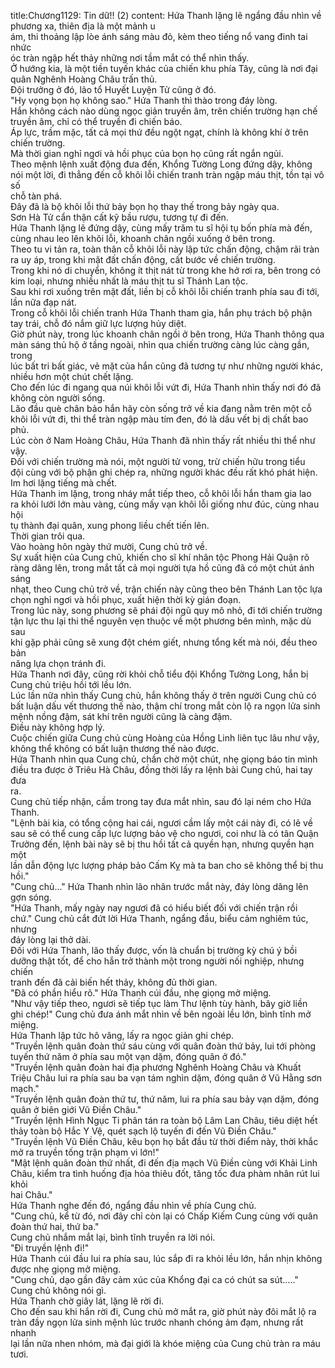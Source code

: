 title:Chương1129: Tin dữ!! (2)
content:
Hứa Thanh lặng lẽ ngẩng đầu nhìn về phương xa, thiên địa là một mảnh u<br>ám, thi thoảng lập lòe ánh sáng màu đỏ, kèm theo tiếng nổ vang đinh tai nhức<br>óc tràn ngập hết thảy những nơi tầm mắt có thể nhìn thấy.<br>Ở hướng kia, là một tiền tuyến khác của chiến khu phía Tây, cũng là nơi đại<br>quân Nghênh Hoàng Châu trấn thủ.<br>Đội trưởng ở đó, lão tổ Huyết Luyện Tử cũng ở đó.<br>"Hy vọng bọn họ không sao." Hứa Thanh thì thào trong đáy lòng.<br>Hắn không cách nào dùng ngọc giản truyền âm, trên chiến trường hạn chế<br>truyền âm, chỉ có thể truyền đi chiến báo.<br>Áp lực, trầm mặc, tất cả mọi thứ đều ngột ngạt, chính là không khí ở trên<br>chiến trường.<br>Mà thời gian nghỉ ngơi và hồi phục của bọn họ cũng rất ngắn ngủi.<br>Theo mệnh lệnh xuất động đưa đến, Khổng Tường Long đứng dậy, không<br>nói một lời, đi thẳng đến cỗ khôi lỗi chiến tranh tràn ngập máu thịt, tồn tại vô số<br>chỗ tàn phá.<br>Đây đã là bộ khôi lỗi thứ bảy bọn họ thay thế trong bảy ngày qua.<br>Sơn Hà Tử cẩn thận cất kỹ bầu rượu, tương tự đi đến.<br>Hứa Thanh lặng lẽ đứng dậy, cùng mấy trăm tu sĩ hội tụ bốn phía mà đến,<br>cùng nhau leo lên khôi lỗi, khoanh chân ngồi xuống ở bên trong.<br>Theo tu vi tản ra, toàn thân cỗ khôi lỗi này lập tức chấn động, chậm rãi tràn<br>ra uy áp, trong khi mặt đất chấn động, cất bước về chiến trường.<br>Trong khi nó di chuyển, không ít thịt nát từ trong khe hở rơi ra, bên trong có<br>kim loại, nhưng nhiều nhất là máu thịt tu sĩ Thánh Lan tộc.<br>Sau khi rơi xuống trên mặt đất, liền bị cỗ khôi lỗi chiến tranh phía sau đi tới,<br>lần nữa đạp nát.<br>Trong cỗ khôi lỗi chiến tranh Hứa Thanh tham gia, hắn phụ trách bộ phận<br>tay trái, chỗ đó nắm giữ lực lượng hủy diệt.<br>Giờ phút này, trong lúc khoanh chân ngồi ở bên trong, Hứa Thanh thông qua<br>màn sáng thủ hộ ở tầng ngoài, nhìn qua chiến trường càng lúc càng gần, trong<br>lúc bất tri bất giác, vẻ mặt của hắn cũng đã tương tự như những người khác,<br>nhiều hơn một chút chết lặng.<br>Cho đến lúc đi ngang qua núi khôi lỗi vứt đi, Hứa Thanh nhìn thấy nơi đó đã<br>không còn người sống.<br>Lão đầu què chân bảo hắn hãy còn sống trở về kia đang nằm trên một cỗ<br>khôi lỗi vứt đi, thi thể tràn ngập màu tím đen, đó là dấu vết bị dị chất bao phủ.<br>Lúc còn ở Nam Hoàng Châu, Hứa Thanh đã nhìn thấy rất nhiều thi thể như<br>vậy.<br>Đối với chiến trường mà nói, một người tử vong, trừ chiến hữu trong tiểu<br>đội cùng với bộ phận ghi chép ra, những người khác đều rất khó phát hiện.<br>Im hơi lặng tiếng mà chết.<br>Hứa Thanh im lặng, trong nháy mắt tiếp theo, cỗ khôi lỗi hắn tham gia lao<br>ra khỏi lưới lớn màu vàng, cùng mấy vạn khôi lỗi giống như đúc, cùng nhau hội<br>tụ thành đại quân, xung phong liều chết tiến lên.<br>Thời gian trôi qua.<br>Vào hoàng hôn ngày thứ mười, Cung chủ trở về.<br>Sự xuất hiện của Cung chủ, khiến cho sĩ khí nhân tộc Phong Hải Quận rõ<br>ràng dâng lên, trong mắt tất cả mọi người tựa hồ cũng đã có một chút ánh sáng<br>nhạt, theo Cung chủ trở về, trận chiến này cũng theo bên Thánh Lan tộc lựa<br>chọn nghỉ ngơi và hồi phục, xuất hiện thời kỳ gián đoạn.<br>Trong lúc này, song phương sẽ phái đội ngũ quy mô nhỏ, đi tới chiến trường<br>tận lực thu lại thi thể nguyên vẹn thuộc về một phương bên mình, mặc dù sau<br>khi gặp phải cũng sẽ xung đột chém giết, nhưng tổng kết mà nói, đều theo bản<br>năng lựa chọn tránh đi.<br>Hứa Thanh nơi đây, cũng rời khỏi chỗ tiểu đội Khổng Tường Long, hắn bị<br>Cung chủ triệu hồi tới lều lớn.<br>Lúc lần nữa nhìn thấy Cung chủ, hắn không thấy ở trên người Cung chủ có<br>bất luận dấu vết thương thế nào, thậm chí trong mắt còn lộ ra ngọn lửa sinh<br>mệnh nồng đậm, sát khí trên người cũng là càng đậm.<br>Điều này không hợp lý.<br>Cuộc chiến giữa Cung chủ cùng Hoàng của Hồng Linh liên tục lâu như vậy,<br>không thể không có bất luận thương thế nào được.<br>Hứa Thanh nhìn qua Cung chủ, chần chờ một chút, nhẹ giọng báo tin mình<br>điều tra được ở Triêu Hà Châu, đồng thời lấy ra lệnh bài Cung chủ, hai tay đưa<br>ra.<br>Cung chủ tiếp nhận, cầm trong tay đưa mắt nhìn, sau đó lại ném cho Hứa<br>Thanh.<br>"Lệnh bài kia, có tổng cộng hai cái, ngươi cầm lấy một cái này đi, có lẽ về<br>sau sẽ có thể cung cấp lực lượng bảo vệ cho ngươi, coi như là có tân Quận<br>Trưởng đến, lệnh bài này sẽ bị thu hồi tất cả quyền hạn, nhưng quyền hạn một<br>lần dẫn động lực lượng pháp bảo Cấm Kỵ mà ta ban cho sẽ không thể bị thu<br>hồi."<br>"Cung chủ..." Hứa Thanh nhìn lão nhân trước mắt này, đáy lòng dâng lên<br>gợn sóng.<br>"Hứa Thanh, mấy ngày nay ngươi đã có hiểu biết đối với chiến trận rồi<br>chứ." Cung chủ cắt đứt lời Hứa Thanh, ngẩng đầu, biểu cảm nghiêm túc, nhưng<br>đáy lòng lại thở dài.<br>Đối với Hứa Thanh, lão thấy được, vốn là chuẩn bị trường kỳ chú ý bồi<br>dưỡng thật tốt, để cho hắn trở thành một trong người nối nghiệp, nhưng chiến<br>tranh đến đã cải biến hết thảy, không đủ thời gian.<br>"Đã có phần hiểu rõ." Hứa Thanh cúi đầu, nhẹ giọng mở miệng.<br>"Như vậy tiếp theo, ngươi sẽ tiếp tục làm Thư lệnh tùy hành, bây giờ liền<br>ghi chép!" Cung chủ đưa ánh mắt nhìn về bên ngoài lều lớn, bình tĩnh mở<br>miệng.<br>Hứa Thanh lập tức hô vâng, lấy ra ngọc giản ghi chép.<br>"Truyền lệnh quân đoàn thứ sáu cùng với quân đoàn thứ bảy, lui tới phòng<br>tuyến thứ năm ở phía sau một vạn dặm, đóng quân ở đó."<br>"Truyền lệnh quân đoàn hai địa phương Nghênh Hoàng Châu và Khuất<br>Triệu Châu lui ra phía sau ba vạn tám nghìn dặm, đóng quân ở Vũ Hằng sơn<br>mạch."<br>"Truyền lệnh quân đoàn thứ tư, thứ năm, lui ra phía sau bảy vạn dặm, đóng<br>quân ở biên giới Vũ Điền Châu."<br>"Truyền lệnh Hình Ngục Ti phân tán ra toàn bộ Lâm Lan Châu, tiêu diệt hết<br>thảy toàn bộ Hắc Y Vệ, quét sạch lộ tuyến đi đến Vũ Điền Châu."<br>"Truyền lệnh Vũ Điền Châu, kêu bọn họ bắt đầu từ thời điểm này, thời khắc<br>mở ra truyền tống trận phạm vi lớn!"<br>"Mật lệnh quân đoàn thứ nhất, đi đến địa mạch Vũ Điền cùng với Khải Linh<br>Châu, kiểm tra tình huống địa hỏa thiêu đốt, tăng tốc đưa phàm nhân rút lui khỏi<br>hai Châu."<br>Hứa Thanh nghe đến đó, ngẩng đầu nhìn về phía Cung chủ.<br>"Cung chủ, kể từ đó, nơi đây chỉ còn lại có Chấp Kiếm Cung cùng với quân<br>đoàn thứ hai, thứ ba."<br>Cung chủ nhắm mắt lại, bình tĩnh truyền ra lời nói.<br>"Đi truyền lệnh đi!"<br>Hứa Thanh cúi đầu lui ra phía sau, lúc sắp đi ra khỏi lều lớn, hắn nhịn không<br>được nhẹ giọng mở miệng.<br>"Cung chủ, dạo gần đây cảm xúc của Khổng đại ca có chút sa sút....."<br>Cung chủ không nói gì.<br>Hứa Thanh chờ giây lát, lặng lẽ rời đi.<br>Cho đến sau khi hắn rời đi, Cung chủ mở mắt ra, giờ phút này đôi mắt lộ ra<br>tràn đầy ngọn lửa sinh mệnh lúc trước nhanh chóng ảm đạm, nhưng rất nhanh<br>lại lần nữa nhen nhóm, mà đại giới là khóe miệng của Cung chủ tràn ra máu<br>tươi.